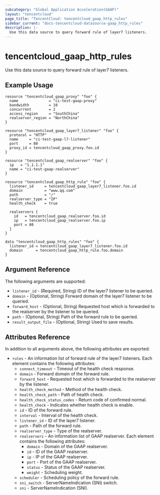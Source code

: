 ```yaml
---
subcategory: "Global Application Acceleration(GAAP)"
layout: "tencentcloud"
page_title: "TencentCloud: tencentcloud_gaap_http_rules"
sidebar_current: "docs-tencentcloud-datasource-gaap_http_rules"
description: |-
  Use this data source to query forward rule of layer7 listeners.
---
```


# tencentcloud_gaap_http_rules

Use this data source to query forward rule of layer7 listeners.

## Example Usage

```hcl
resource "tencentcloud_gaap_proxy" "foo" {
  name              = "ci-test-gaap-proxy"
  bandwidth         = 10
  concurrent        = 2
  access_region     = "SouthChina"
  realserver_region = "NorthChina"
}

resource "tencentcloud_gaap_layer7_listener" "foo" {
  protocol = "HTTP"
  name     = "ci-test-gaap-l7-listener"
  port     = 80
  proxy_id = tencentcloud_gaap_proxy.foo.id
}

resource "tencentcloud_gaap_realserver" "foo" {
  ip   = "1.1.1.1"
  name = "ci-test-gaap-realserver"
}

resource "tencentcloud_gaap_http_rule" "foo" {
  listener_id     = tencentcloud_gaap_layer7_listener.foo.id
  domain          = "www.qq.com"
  path            = "/"
  realserver_type = "IP"
  health_check    = true

  realservers {
    id   = tencentcloud_gaap_realserver.foo.id
    ip   = tencentcloud_gaap_realserver.foo.ip
    port = 80
  }
}

data "tencentcloud_gaap_http_rules" "foo" {
  listener_id = tencentcloud_gaap_layer7_listener.foo.id
  domain      = tencentcloud_gaap_http_rule.foo.domain
}
```

## Argument Reference

The following arguments are supported:

* `listener_id` - (Required, String) ID of the layer7 listener to be queried.
* `domain` - (Optional, String) Forward domain of the layer7 listener to be queried.
* `forward_host` - (Optional, String) Requested host which is forwarded to the realserver by the listener to be queried.
* `path` - (Optional, String) Path of the forward rule to be queried.
* `result_output_file` - (Optional, String) Used to save results.

## Attributes Reference

In addition to all arguments above, the following attributes are exported:

* `rules` - An information list of forward rule of the layer7 listeners. Each element contains the following attributes:
  * `connect_timeout` - Timeout of the health check response.
  * `domain` - Forward domain of the forward rule.
  * `forward_host` - Requested host which is forwarded to the realserver by the listener.
  * `health_check_method` - Method of the health check.
  * `health_check_path` - Path of health check.
  * `health_check_status_codes` - Return code of confirmed normal.
  * `health_check` - Indicates whether health check is enable.
  * `id` - ID of the forward rule.
  * `interval` - Interval of the health check.
  * `listener_id` - ID of the layer7 listener.
  * `path` - Path of the forward rule.
  * `realserver_type` - Type of the realserver.
  * `realservers` - An information list of GAAP realserver. Each element contains the following attributes:
    * `domain` - Domain of the GAAP realserver.
    * `id` - ID of the GAAP realserver.
    * `ip` - IP of the GAAP realserver.
    * `port` - Port of the GAAP realserver.
    * `status` - Status of the GAAP realserver.
    * `weight` - Scheduling weight.
  * `scheduler` - Scheduling policy of the forward rule.
  * `sni_switch` - ServerNameIndication (SNI) switch.
  * `sni` - ServerNameIndication (SNI).



